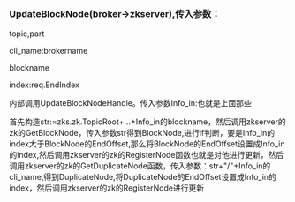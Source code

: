 ### UpdateBlockNode(broker->zkserver),传入参数：

topic,part

cli_name:brokername

blockname

index:req.EndIndex

内部调用UpdateBlockNodeHandle。传入参数Info_in:也就是上面那些

首先构造str:=zks.zk.TopicRoot+...+Info_in的blockname，然后调用zkserver的zk的GetBlockNode，传入参数str得到BlockNode,进行if判断，要是Info_in的index大于BlockNode的EndOffset,那么将BlockNode的EndOffset设置成Info_in的index,然后调用zkserver的zk的RegisterNode函数也就是对他进行更新，然后调用zkserver的zk的GetDuplicateNode函数，传入参数：str+"/"+Info_in的cli_name,得到DuplicateNode,将DuplicateNode的EndOffset设置成Info_in的index，然后调用zkserver的zk的RegisterNode进行更新